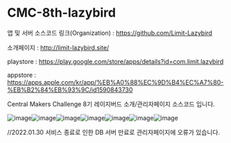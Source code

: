 # CMC-8th-lazybird

앱 및 서버 소스코드 링크(Organization) : https://github.com/Limit-Lazybird

소개페이지 : http://limit-lazybird.site/

playstore : https://play.google.com/store/apps/details?id=com.limit.lazybird

appstore : https://apps.apple.com/kr/app/%EB%A0%88%EC%9D%B4%EC%A7%80-%EB%B2%84%EB%93%9C/id1590843730



Central Makers Challenge 8기 레이지버드 소개/관리자페이지 소스코드 입니다.

![image](https://user-images.githubusercontent.com/53138682/158530306-eca27a53-94c8-4130-b596-1567ade396f2.png)![image](https://user-images.githubusercontent.com/53138682/158530316-64afef0d-5503-42de-9645-3eef421c9758.png)![image](https://user-images.githubusercontent.com/53138682/158530332-5c053b5f-41dc-42c9-9d6c-71e7205c7845.png)![image](https://user-images.githubusercontent.com/53138682/158530344-ca22f496-8d12-48a8-8f36-4aa618858d24.png)![image](https://user-images.githubusercontent.com/53138682/158530353-8e51e9ea-425b-4bbf-9404-b9841037d75d.png)![image](https://user-images.githubusercontent.com/53138682/158530393-294de016-1f53-4d4b-b003-fe219beeefc5.png)![image](https://user-images.githubusercontent.com/53138682/158530399-f20a899c-3aa7-478b-a8d2-6e8e51885e6c.png)







//2022.01.30 서비스 종료로 인한 DB 서버 만료로 관리자페이지에 오류가 있습니다.
